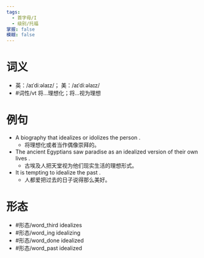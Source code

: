 ```yaml
---
tags:
  - 首字母/I
  - 级别/托福
掌握: false
模糊: false
---
```

# 词义
- 英：/aɪˈdiːəlaɪz/； 美：/aɪˈdiːəlaɪz/
- #词性/vt  将…理想化；将…视为理想
# 例句
- A biography that idealizes or idolizes the person .
	- 将理想化或者当作偶像崇拜的。
- The ancient Egyptians saw paradise as an idealized version of their own lives .
	- 古埃及人把天堂视为他们现实生活的理想形式。
- It is tempting to idealize the past .
	- 人都爱把过去的日子说得那么美好。
# 形态
- #形态/word_third idealizes
- #形态/word_ing idealizing
- #形态/word_done idealized
- #形态/word_past idealized
